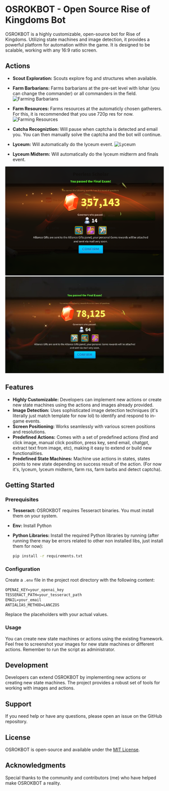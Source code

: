 
# OSROKBOT - Open Source Rise of Kingdoms Bot

OSROKBOT is a highly customizable, open-source bot for Rise of Kingdoms. Utilizing state machines and image detection, it provides a powerful platform for automation within the game. It is designed to be scalable, working with any 16:9 ratio screen.

## Actions

- **Scout Exploration:** Scouts explore fog and structures when available.
- **Farm Barbarians:** Farms barbarians at the pre-set level with lohar (you can change the commander) or all commanders in the field.
![Farming Barbarians](Media/Readme/farmbarbs.gif)

- **Farm Resources:** Farms resources at the automaticly chosen gatherers. For this, it is recommended that you use 720p res for now.
![Farming Resources](Media/Readme/farmrss.gif)
- **Catcha Recogniztion:** Will pause when captcha is detected and email you. You can then manually solve the captcha and the bot will continue.
- **Lyceum:** Will automatically do the lyceum event.
![Lyceum](Media/Readme/lyceum.gif)
- **Lyceum Midterm:** Will automatically do the lyceum midterm and finals event.
<img src="Media/Readme/lyceumwin1.png" width="800">
<img src="Media/Readme/lyceumwin2.png" width="800">



## Features

- **Highly Customizable:** Developers can implement new actions or create new state machines using the actions and images already provided.
- **Image Detection:** Uses sophisticated image detection techniques (it's literally just match template for now lol) to identify and respond to in-game events.
- **Screen Positioning:** Works seamlessly with various screen positions and resolutions.
- **Predefined Actions:** Comes with a set of predefined actions (find and click image, manual click position, press key, send email, chatgpt, extract text from image, etc), making it easy to extend or build new functionalities.
- **Predefined State Machines:** Machine use actions in states, states points to new state depending on success result of the action. (For now it's, lyceum, lyceum midterm, farm rss, farm barbs and detect captcha).

## Getting Started

### Prerequisites

- **Tesseract:** OSROKBOT requires Tesseract binaries. You must install them on your system.
- **Env:** Install Python
- **Python Libraries:** Install the required Python libraries by running (after running there may be errors related to other non installed libs, just install them for now):

  ```bash
  pip install -r requirements.txt
  ```

### Configuration

Create a `.env` file in the project root directory with the following content:

```env
OPENAI_KEY=your_openai_key
TESSERACT_PATH=your_tesseract_path
EMAIL=your_email
ANTIALIAS_METHOD=LANCZOS
```

Replace the placeholders with your actual values.

### Usage

You can create new state machines or actions using the existing framework. Feel free to screenshot your images for new state machines or different actions.
Remember to run the script as administrator.

## Development

Developers can extend OSROKBOT by implementing new actions or creating new state machines. The project provides a robust set of tools for working with images and actions.

## Support

If you need help or have any questions, please open an issue on the GitHub repository.

## License

OSROKBOT is open-source and available under the [MIT License](LICENSE).

## Acknowledgments

Special thanks to the community and contributors (me) who have helped make OSROKBOT a reality.
